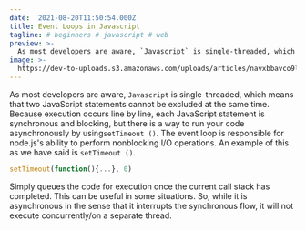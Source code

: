 ```yaml
---
date: '2021-08-20T11:50:54.000Z'
title: Event Loops in Javascript
tagline: # beginners # javascript # web
preview: >-
  As most developers are aware, `Javascript` is single-threaded, which means that two JavaScript statements cannot be excluded at the same time.
image: >-
  https://dev-to-uploads.s3.amazonaws.com/uploads/articles/navxbbavco9lvnmgrv3c.png
---
```


As most developers are aware, `Javascript` is single-threaded, which means that two JavaScript statements cannot be excluded at the same time. Because execution occurs line by line, each JavaScript statement is synchronous and blocking, but there is a way to run your code asynchronously by using`setTimeout ()`.
The event loop is responsible for node.js's ability to perform nonblocking I/O operations.
An example of this as we have said is `setTimeout ()`.

```JavaScript
setTimeout(function(){...}, 0)

```

Simply queues the code for execution once the current call stack has completed. This can be useful in some situations. So, while it is asynchronous in the sense that it interrupts the synchronous flow, it will not execute concurrently/on a separate thread.








